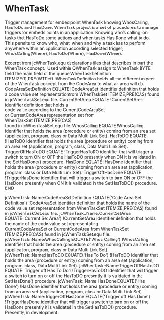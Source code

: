 # WhenTask
Trigger management for embed point WhenTask knowing WhosCalling, HasToDo and HasDone.
WhenTask project is a set of procedures to manage triggers for embeds points in an application. Knowing who’s calling, on tasks that HasToDo some actions and when tasks Has Done what to do. This permits to know who, what, when and why a task has to perform anywhere within an application according selected trigger; WhosCalling(Where), HasToDo(Where), HasDone(Where).

Excerpt from jcWhenTask.equ declarations files that describes in part the WhenTask concept.
!Used within QWhenTask assign to WhenTask BYTE field the main field of the queue
WhenTaskDefinition    ITEMIZE(1),PRE(WTDef) !WhenTaskDefinition holds all the different aspect of the WhenTask concept from the CodeArea to what an area will do.
CodeAreaSetDefinition   EQUATE !CodeAreaSet identifier definition that holds a code value set representationfrom WhenTaskSet   ITEMIZE,PRE(CAS) found in jcWhenTaskSet.equ file.
CurrentSetArea          EQUATE !CurrentSetArea identifier definition that holds a <br/>code value according to the CurrentCodeAreaSet<br/>or CurrentCodeArea representation set from<br/>WhenTaskSet   ITEMIZE,PRE(CAS)<br/>found in jcWhenTaskSet.equ file.
WhosCalling             EQUATE !WhosCalling identifier that holds the area (procedure or entity) coming from an area set (application, program, class or Data Multi Link Set).
HasToDO                 EQUATE !HasToDO identifier that holds the area (procedure or entity) coming from an area set (application, program, class, Data Multi Link Set).
TriggerOffHasToDO       EQUATE !TriggerHasToDO identifier that will trigger a switch to turn ON or OFF the HasToDO presently when ON it is validated in the SetHasDone() procedure. 
HasDone                 EQUATE !HasDone identifier that holds the area (procedure or entity) coming from an area set (application, program, class or Data Multi Link Set).
TriggerOffHasDone       EQUATE !TriggerHasDone identifier that will trigger a switch to turn ON or OFF the HasDone presently when ON it is validated in the SetHasToDO() procedure. 
                      END

jcWhenTask::Name:CodeAreaSetDefinition   EQUATE('Code Area Set Definition') !CodeAreaSet identifier definition that holds the name of the code value set representation from WhenTaskSet   ITEMIZE,PRE(CAS) found in jcWhenTaskSet.equ file.
jcWhenTask::Name:CurrentSetArea          EQUATE('Current Set Area')         !CurrentSetArea identifier definition that holds the name of the code value set representating<br/>CurrentCodeAreaSet or CurrentCodeArea from WhenTaskSet   ITEMIZE,PRE(CAS) found in jcWhenTaskSet.equ file.
jcWhenTask::Name:WhosCalling             EQUATE('Whos Calling')             !WhosCalling identifier that holds the area (procedure or entity) coming from an area set (application, program, class or Data Multi Link Set).
jcWhenTask::Name:HasToDO                 EQUATE('Has To Do')                !HasToDO identifier that holds the area (procedure or entity) coming from an area set (application, program, class, Data Multi Link Set).
jcWhenTask::Name:TriggerOffHasToDO       EQUATE('Trigger off Has To Do')    !TriggerHasToDO identifier that will trigger a switch to turn on or off the HasToDO presently it is validated in the SetHasDone() procedure. 
jcWhenTask::Name:HasDone                 EQUATE('Has Done')                 !HasDone identifier that holds the area (procedure or entity) coming from an area set (application, program, class or Data Multi Link Set).
jcWhenTask::Name:TriggerOffHasDone       EQUATE('Trigger off Has Done')     !TriggerHasDone identifier that will trigger a switch to turn on or off the HasDone presently it is validated in the SetHasToDO() procedure.<br/>Presently, in development.

